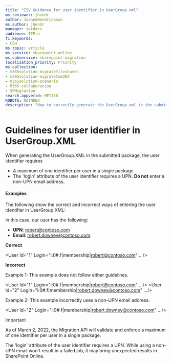 ```yaml
---
title: "ISV Guidance for user identifier in UserGroup.xml"
ms.reviewer: jhendr
author: JoanneHendrickson
ms.author: jhendr
manager: serdars
audience: ITPro
f1.keywords:
- CSH
ms.topic: article
ms.service: sharepoint-online
ms.subservice: sharepoint-migration
localization_priority: Priority
ms.collection: 
- m365solution-migratefileshares
- m365solution-migratetom365
- m365solution-scenario
- M365-collaboration
- SPMigration
search.appverid: MET150
ROBOTS: NOINDEX
description: "How to correctly generate the UserGroup.xml in the submitted migration package." 
---
```


# Guidelines for user identifier in UserGroup.XML

When generating the UserGroup.XML in the submitted package, the user identifier requires

- A maximum of one identifier per user in a single package.
- The 'login' attribute of the user identifier requires a UPN. **Do not** enter a non-UPN email address.
 

 
#### Examples

The following show the correct and incorrect ways of entering the user identifier in UserGroup.XML: 

In this case, our user has the following:

- **UPN**: robert@contoso.com
- **Email**: robert.downey@contoso.com. 



**Correct**

<User Id="1" Login="i:0#.f|membership|robert@contoso.com" …/>

 
**Incorrect**

Example 1: This example does not follow either guidelines.


<User Id="1" Login="i:0#.f|membership|robert@contoso.com" …/>
<User Id="2" Login="i:0#.f|membership|robert.downey@contoso.com" …/>

 
Example 2: This example incorrectly uses a non-UPN email address.

<User Id="2" Login="i:0#.f|membership|robert.downey@contoso.com" …/>

 
>[!Important]
> As of March 2, 2022, the Migration API will validate and enforce a maximum of one identifier per user in a single package. 
>
>The 'login' attribute of the user identifier requires a UPN.  While using a non-UPN email won't result in a failed job, it may bring unexpected results in SharePoint Online.


